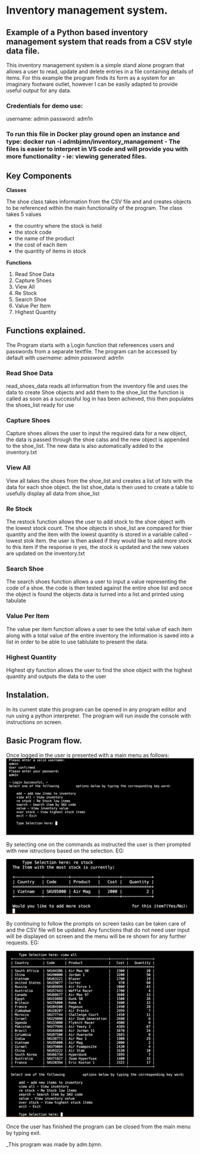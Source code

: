 # Inventory management system.
## Example of a Python based inventory management system that reads from a CSV style data file.

This inventory management system is a simple stand alone program that allows a user to read, update and delete entries in a file containing details of items.
For this example the program finds its form as a system for an imaginary footware outlet, however I can be easily adapted to provide useful output for any data.


### Credentials for demo use:
username: admin 
password: adm1n


### To run this file in Docker play ground open an instance and type: docker run -i admbjmn/inventory_management - The files is easier to interpret in VS code and will provide you with more functionality - ie: viewing generated files.

## __Key Components__

__Classes__

The shoe class takes information from the CSV file and and creates objects 
to be referenced within the main functionality of the program.
The class takes 5 values 
- the country where the stock is held
- the stock code
- the name of the product
- the cost of each item
- the quantity of items in stock


__Functions__
1. Read Shoe Data
2. Capture Shoes
3. View All
4. Re Stock
5. Search Shoe
6. Value Per Item
7. Highest Quantity

## Functions explained.

The Program starts with a Login function that refereences users and passwords from a separate textfile.
The program can be accessed by default with 
_username_: admin
_password_: adm1n

### Read Shoe Data
read_shoes_data reads all information from the inventory file and
uses the data to create Shoe objects and add them to the shoe_list
the function is called as soon as a successful log in has been
achieved, this then populates the shoes_list ready for use


### Capture Shoes
Capture shoes allows the user to input the required data for a new
object, the data is passed through the shoe calss and the new object
is appended to the shoe_list.
The new data is also automatically added to the inventory.txt


### View All
View all takes the shoes from the shoe_list and creates
a list of lists with the data for each shoe object.
the list shoe_data is then used to create a table to
usefully display all data from shoe_list


### Re Stock
The restock function allows the user to add stock to the shoe object
with the lowest stock count.
The shoe objects in shoe_list are compared for thier quantity and the
item with the lowest quantity is stored in a variable called -
lowest stok item.
the user is then asked if they would like to add more stock to this item
if the response is yes, the stock is updated and the new values are
updated on the inventory.txt


### Search Shoe
The search shoes function allows a user to input a value representing
the code of a shoe. the code is then tested against the entire shoe list 
and once the object is found the objects data is turned into a list and
printed using tabulate


### Value Per Item
The value per item function allows a user to see the total value 
of each item along with a total value of the entire inventory
the information is saved into a list in order to be able to
use tablulate to present the data.


### Highest Quantity
Highest qty function allows the user to find the shoe
object with the highest quantity and outputs the data 
to the user


## Instalation.
In its current state this program can be opened in any program editor and run using a python interpreter.
The program will run inside the console with instructions on screen.

## Basic Program flow.

Once logged in the user is presented with a main menu as follows:
![main menu](/images/main_menu.png)


By selecting one on the commands as instructed the user is then prompted with new istructions based on the selection.
EG:

![re stock](/images/re_stock.png)


By continuing to follow the prompts on screen tasks can be taken care of and the CSV file will be updated.
Any functions that do not need user input will be displayed on screen and the menu will be re shown for 
any further requests.
EG:

![view all](/images/view_all.png)


Once the user has finished the program can be closed from the main menu by typing exit.

_This program was made by adm.bjmn.
